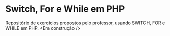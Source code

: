 # Switch, For e While em PHP
Repositório de exercícios propostos pelo professor, usando SWITCH, FOR e WHILE em PHP. &lt;Em construção />
